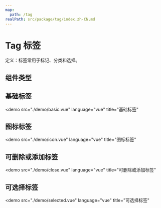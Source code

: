 ```yaml
---
map:
  path: /tag
realPath: src/package/tag/index.zh-CN.md
---
```


# Tag 标签

定义：标签常用于标记、分类和选择。

## 组件类型

## 基础标签

<demo src="./demo/basic.vue"
  language="vue"
  title="基础标签"
  >
</demo>

## 图标标签

<demo src="./demo/icon.vue"
  language="vue"
  title="图标标签"
  >
</demo>

## 可删除或添加标签

<demo src="./demo/close.vue"
  language="vue"
  title="可删除或添加标签"
  >
</demo>

## 可选择标签

<demo src="./demo/selected.vue"
  language="vue"
  title="可选择标签"
  >
</demo>

<!-- ## 组件状态

<demo src="./demo/status.vue"
  language="vue"
  title="可选择标签"
  >
</demo> -->
